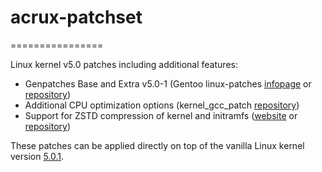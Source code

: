 # acrux-patchset
================

Linux kernel v5.0 patches including additional features:

- Genpatches Base and Extra v5.0-1 (Gentoo linux-patches [infopage](http://dev.gentoo.org/~mpagano/genpatches/) or [repository](https://gitweb.gentoo.org/proj/linux-patches.git))
- Additional CPU optimization options (kernel_gcc_patch [repository](https://github.com/graysky2/kernel_gcc_patch))
- Support for ZSTD compression of kernel and initramfs ([website](http://facebook.github.io/zstd/) or [repository](https://github.com/facebook/zstd))

These patches can be applied directly on top of the vanilla Linux kernel version [5.0.1](https://cdn.kernel.org/pub/linux/kernel/v5.x/linux-5.0.1.tar.xz).
